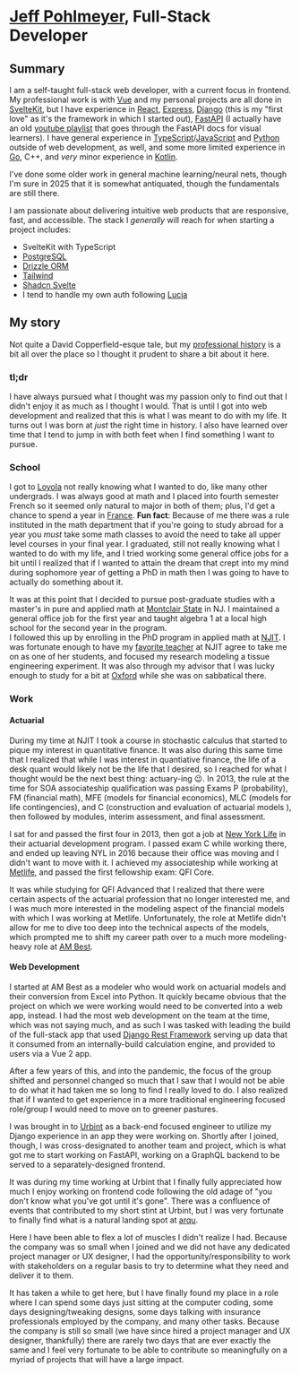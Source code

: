 # [Jeff Pohlmeyer](https://www.youtube.com/watch?v=AfIOBLr1NDU), Full-Stack Developer

## Summary
I am a self-taught full-stack web developer, with a current focus in frontend.
My professional work is with [Vue](https://vuejs.org/) and my personal projects are all done in [SvelteKit](https://svelte.dev/), but I have experience in [React](https://react.dev/), [Express](https://expressjs.com/), [Django](https://www.djangoproject.com/) (this is my "first love" as it's the framework in which I started out), [FastAPI](https://fastapi.tiangolo.com/) (I actually have an old [youtube playlist](https://www.youtube.com/playlist?list=PLqAmigZvYxIL9dnYeZEhMoHcoP4zop8-p) that goes through the FastAPI docs for visual learners).
I have general experience in [TypeScript](https://www.typescriptlang.org/)/[JavaScript](https://www.javascript.com/) and [Python](https://www.python.org/) outside of web development, as well, and some more limited experience in [Go](https://go.dev/), C++, and _very_ minor experience in [Kotlin](https://kotlinlang.org/).

I've done some older work in general machine learning/neural nets, though I'm sure in 2025 that it is somewhat antiquated, though the fundamentals are still there.

I am passionate about delivering intuitive web products that are responsive, fast, and accessible.
The stack I _generally_ will reach for when starting a project includes:
- SvelteKit with TypeScript
- [PostgreSQL](https://www.postgresql.org/)
- [Drizzle ORM](https://orm.drizzle.team/)
- [Tailwind](https://tailwindcss.com/)
- [Shadcn Svelte](https://shadcn-svelte.com/)
- I tend to handle my own auth following [Lucia](https://lucia-auth.com/)

## My story
Not quite a David Copperfield-esque tale, but my [professional history](https://www.linkedin.com/in/jeffrey-pohlmeyer/) is a bit all over the place so I thought it prudent to share a bit about it here.

### tl;dr
I have always pursued what I thought was my passion only to find out that I didn't enjoy it as much as I thought I would.
That is until I got into web development and realized that this is what I was meant to do with my life.
It turns out I was born at _just_ the right time in history.
I also have learned over time that I tend to jump in with both feet when I find something I want to pursue.

### School
I got to [Loyola](https://www.loyola.edu) not really knowing what I wanted to do, like many other undergrads.
I was always good at math and I placed into fourth semester French so it seemed only natural to major in both of them; plus, I'd get a chance to spend a year in [France](https://www.univ-montp3.fr/en).
__Fun fact__: Because of me there was a rule instituted in the math department that if you're going to study abroad for a year you _must_ take some math classes to avoid the need to take all upper level courses in your final year.
I graduated, still not really knowing what I wanted to do with my life, and I tried working some general office jobs for a bit until I realized that if I wanted to attain the dream that crept into my mind during sophomore year of getting a PhD in math then I was going to have to actually do something about it.  

It was at this point that I decided to pursue post-graduate studies with a master's in pure and applied math at [Montclair State](https://www.montclair.edu/mathematics/) in NJ.
I maintained a general office job for the first year and taught algebra 1 at a local high school for the second year in the program.  
I followed this up by enrolling in the PhD program in applied math at [NJIT](https://math.njit.edu/).
I was fortunate enough to have my [favorite teacher](https://people.njit.edu/profile/lcumming) at NJIT agree to take me on as one of her students, and focused my research modeling a tissue engineering experiment.
It was also through my advisor that I was lucky enough to study for a bit at [Oxford](https://www.maths.ox.ac.uk/) while she was on sabbatical there.

### Work
#### Actuarial
During my time at NJIT I took a course in stochastic calculus that started to pique my interest in quantitative finance.
It was also during this same time that I realized that while I was interest in quantiative finance, the life of a desk quant would likely not be the life that I desired, so I reached for what I thought would be the next best thing: actuary-ing 😉.
In 2013, the rule at the time for SOA associateship qualification was passing Exams P (probability), FM (financial math), MFE (models for financial economics), MLC (models for life contingencies), and C (construction and evaluation of actuarial models ), then followed by modules, interim assessment, and final assessment.

I sat for and passed the first four in 2013, then got a job at [New York Life](https://www.newyorklife.com/) in their actuarial development program.
I passed exam C while working there, and ended up leaving NYL in 2016 because their office was moving and I didn't want to move with it.
I achieved my associateship while working at [Metlife](https://www.metlife.com/), and passed the first fellowship exam: QFI Core.

It was while studying for QFI Advanced that I realized that there were certain aspects of the actuarial profession that no longer interested me, and I was much more interested in the modeling aspect of the financial models with which I was working at Metlife.
Unfortunately, the role at Metlife didn't allow for me to dive too deep into the technical aspects of the models, which prompted me to shift my career path over to a much more modeling-heavy role at [AM Best](https://web.ambest.com/).

#### Web Development
I started at AM Best as a modeler who would work on actuarial models and their conversion from Excel into Python.
It quickly became obvious that the project on which we were working would need to be converted into a web app, instead.
I had the most web development on the team at the time, which was not saying much, and as such I was tasked with leading the build of the full-stack app that used [Django Rest Framework](https://www.django-rest-framework.org/) serving up data that it consumed from an internally-build calculation engine, and provided to users via a Vue 2 app.

After a few years of this, and into the pandemic, the focus of the group shifted and personnel changed so much that I saw that I would not be able to do what it had taken me so long to find I really loved to do.
I also realized that if I wanted to get experience in a more traditional engineering focused role/group I would need to move on to greener pastures.

I was brought in to [Urbint](https://www.urbint.com/) as a back-end focused engineer to utilize my Django experience in an app they were working on.
Shortly after I joined, though, I was cross-designated to another team and project, which is what got me to start working on FastAPI, working on a GraphQL backend to be served to a separately-designed frontend.

It was during my time working at Urbint that I finally fully appreciated how much I enjoy working on frontend code following the old adage of "you don't know what you've got until it's gone".
There was a confluence of events that contributed to my short stint at Urbint, but I was very fortunate to finally find what is a natural landing spot at [arqu](https://arqu.com/).

Here I have been able to flex a lot of muscles I didn't realize I had.
Because the company was so small when I joined and we did not have any dedicated project manager or UX designer, I had the opportunity/responsibility to work with stakeholders on a regular basis to try to determine what they need and deliver it to them.

It has taken a while to get here, but I have finally found my place in a role where I can spend some days just sitting at the computer coding, some days designing/tweaking designs, some days talking with insurance professionals employed by the company, and many other tasks.
Because the company is still so small (we have since hired a project manager and UX designer, thankfully) there are rarely two days that are ever exactly the same and I feel very fortunate to be able to contribute so meaningfully on a myriad of projects that will have a large impact.
